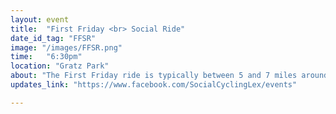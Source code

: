 ```yaml
---
layout: event
title:  "First Friday <br> Social Ride"
date_id_tag: "FFSR"
image: "/images/FFSR.png"
time:   "6:30pm"
location: "Gratz Park"
about: "The First Friday ride is typically between 5 and 7 miles around downtown Lexington at a very family friendly pace ending at a different local brewery"
updates_link: "https://www.facebook.com/SocialCyclingLex/events"

---
```


